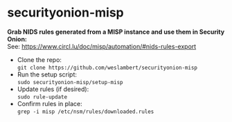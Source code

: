 # securityonion-misp
**Grab NIDS rules generated from a MISP instance and use them in Security Onion:**   
See: https://www.circl.lu/doc/misp/automation/#nids-rules-export

- Clone the repo:   
`git clone https://github.com/weslambert/securityonion-misp`   
- Run the setup script:   
`sudo securityonion-misp/setup-misp`   
- Update rules (if desired):   
`sudo rule-update`   
- Confirm rules in place:    
`grep -i misp /etc/nsm/rules/downloaded.rules`    
